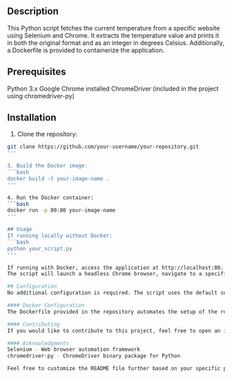 ## Description
This Python script fetches the current temperature from a specific website using Selenium and Chrome. It extracts the temperature value and prints it in both the original format and as an integer in degrees Celsius. Additionally, a Dockerfile is provided to containerize the application.

## Prerequisites
Python 3.x
Google Chrome installed
ChromeDriver (included in the project using chromedriver-py)

## Installation
1. Clone the repository:
```bash
git clone https://github.com/your-username/your-repository.git
'''

3. Build the Docker image:
```bash
docker build -t your-image-name .
'''

4. Run the Docker container:
```bash
docker run -p 80:80 your-image-name
'''

## Usage
If running locally without Docker:
```bash
python your_script.py
'''

If running with Docker, access the application at http://localhost:80.
The script will launch a headless Chrome browser, navigate to a specific website, and extract the current temperature.

## Configuration
No additional configuration is required. The script uses the default settings for ChromeDriver.

#### Docker Configuration
The Dockerfile provided in the repository automates the setup of the required dependencies and runs the Python script within a Docker container.

#### Contributing
If you would like to contribute to this project, feel free to open an issue or submit a pull request.

#### Acknowledgments
Selenium - Web browser automation framework
chromedriver-py - ChromeDriver binary package for Python

Feel free to customize the README file further based on your specific project details and needs. Additionally, update the placeholders like [Your Project Title], [your-username], and [your-repository] with your actual project details.





